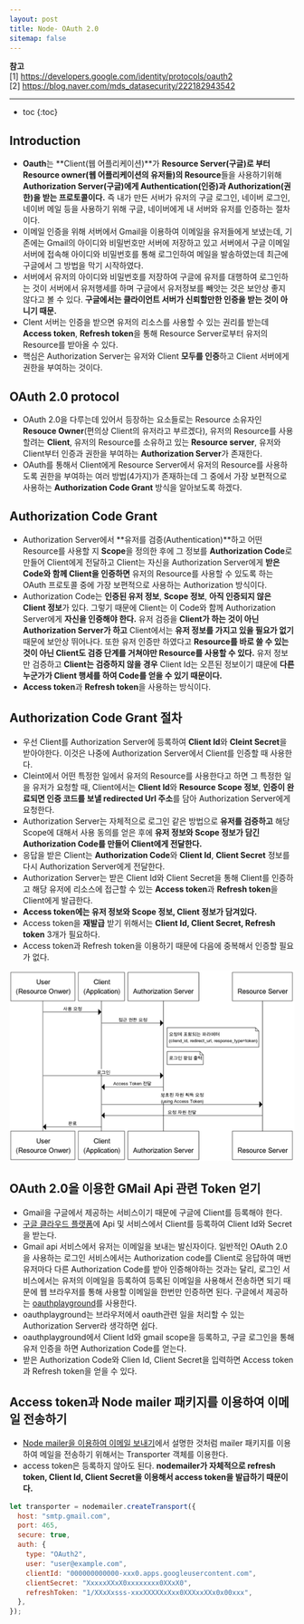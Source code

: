 ```yaml
---
layout: post
title: Node- OAuth 2.0
sitemap: false
---
```


**참고**  
[1] <https://developers.google.com/identity/protocols/oauth2>  
[2] <https://blog.naver.com/mds_datasecurity/222182943542>
* * *  

* toc
{:toc}

## Introduction
* **Oauth**는 **Client(웹 어플리케이션)**가 **Resource Server(구글)로 부터 Resource owner(웹 어플리케이션의 유저들)의 Resource**들을 사용하기위해 **Authorization Server(구글)에게 Authentication(인증)과 Authorization(권한)을 받는 프로토콜이다.** 즉 내가 만든 서버가 유저의 구글 로그인, 네이버 로그인, 네이버 메일 등을 사용하기 위해 구글, 네이버에게 내 서버와 유저를 인증하는 절차이다.
* 이메일 인증을 위해 서버에서 Gmail을 이용하여 이메일을 유저들에게 보냈는데, 기존에는 Gmail의 아이디와 비밀번호만 서버에 저장하고 있고 서버에서 구글 이메일 서버에 접속해 아이디와 비밀번호를 통해 로그인하여 메일을 발송하였는데 최근에 구글에서 그 방법을 막기 시작하였다.
* 서버에서 유저의 아이디와 비밀번호를 저장하여 구글에 유저를 대행하여 로그인하는 것이 서버에서 유저행세를 하며 구글에서 유저정보를 빼앗는 것은 보안상 좋지 않다고 볼 수 있다. **구글에서는 클라이언트 서버가 신뢰할만한 인증을 받는 것이 아니기 때문.**
* Clent 서버는 인증을 받으면 유저의 리소스를 사용할 수 있는 권리를 받는데 **Access token**, **Refresh token**을 통해 Resource Server로부터 유저의 Resource를 받아올 수 있다.
* 핵심은 Authorization Server는 유저와 Client **모두를 인증**하고 Client 서버에게 권한을 부여하는 것이다.

## OAuth 2.0 protocol
* OAuth 2.0을 다루는데 있어서 등장하는 요소들로는 Resource 소유자인 **Resouce Owner**(편의상 Client의 유저라고 부르겠다), 유저의 Resource를 사용할려는 **Client**, 유저의 Resource를 소유하고 있는 **Resource server**, 유저와 Client부터 인증과 권한을 부여하는 **Authorization Server**가 존재한다.
* OAuth를 통해서 Client에게 Resource Server에서 유저의 Resource를 사용하도록 권한을 부여하는 여러 방법(4가지)가 존재하는데 그 중에서 가장 보편적으로 사용하는 **Authorization Code Grant** 방식을 알아보도록 하겠다.

## Authorization Code Grant
* Authorization Server에서 **유저를 검증(Authentication)**하고 어떤 Resource를 사용할 지 **Scope**을 정의한 후에 그 정보를 **Authorization Code**로 만들어 Client에게 전달하고 Client는 자신을 Authorization Server에게 **받은 Code와 함께 Client을 인증하면** 유저의 Resource를 사용할 수 있도록 하는 OAuth 프로토콜 중에 가장 보편적으로 사용하는 Authorization 방식이다.
* Authorization Code는 **인증된 유저 정보**, **Scope 정보**, **아직 인증되지 않은 Client 정보**가 있다. 그렇기 때문에 Client는 이 Code와 함께 Authorization Server에게 **자신을 인증해야 한다.** 유저 검증을 **Client가 하는 것이 아닌 Authorization Server가 하고** Client에서는 **유저 정보를 가지고 있을 필요가 없기** 때문에 보안상 뛰어나다. 또한 유저 인증만 하였다고 **Resource를 바로 쓸 수 있는 것이 아닌 Client도 검증 단계를 거쳐야만 Resource를 사용할 수 있다.** 유저 정보만 검증하고 **Client는 검증하지 않을 경우** Client Id는 오픈된 정보이기 떄문에 **다른 누군가가 Client 행세를 하여 Code를 얻을 수 있기 때문이다.**
* **Access token**과 **Refresh token**을 사용하는 방식이다.

## Authorization Code Grant 절차
* 우선 Client를 Authorization Server에 등록하여 **Client Id**와 **Cleint Secret**을 받아야한다. 이것은 나중에 Authorization Server에서 Client를 인증할 때 사용한다.
* Cleint에서 어떤 특정한 일에서 유저의 Resource를 사용한다고 하면 그 특정한 일을 유저가 요청할 때, Client에서는 **Client Id**와 **Resource Scope 정보**, **인증이 완료되면 인증 코드를 보낼 redirected Url 주소**를 담아 Authorization Server에게 요청한다.
* Authorization Server는 자체적으로 로그인 같은 방법으로 **유저를 검증하고** 해당 Scope에 대해서 사용 동의를 얻은 후에 **유저 정보와 Scope 정보가 담긴 Authorization Code를 만들어 Client에게 전달한다.**
* 응답을 받은 Client는 **Authorization Code**와 **Client Id**, **Client Secret** 정보를 다시 Authorization Server에게 전달한다.
* Authorization Server는 받은 Client Id와 Client Secret을 통해 Client를 인증하고 해당 유저에 리소스에 접근할 수 있는 **Access token**과 **Refresh token**을 Client에게 발급한다.
* **Access token에는 유저 정보와 Scope 정보, Client 정보가 담겨있다.**
* Access token을 **재발급** 받기 위해서는 **Client Id, Client Secret, Refresh token** 3개가 필요하다.
* Access token과 Refresh token을 이용하기 때문에 다음에 중복해서 인증할 필요가 없다.
<p align="center"><img src="/assets/img/javascript/oauth/1.png"></p>

## OAuth 2.0을 이용한 GMail Api 관련 Token 얻기
* Gmail을 구글에서 제공하는 서비스이기 때문에 구글에 Client를 등록해야 한다.
* [구글 클라우드 플랫폼](https://console.cloud.google.com/home/dashboard)에 Api 및 서비스에서 Client를 등록하여 Client Id와 Secret을 받는다.
* Gmail api 서비스에서 유저는 이메일을 보내는 발신자이다. 일반적인 OAuth 2.0을 사용하는 로그인 서비스에서는 Authorization code를 Client로 응답하여 매번 유저마다 다른 Authorization Code를 받아 인증해야하는 것과는 달리, 로그인 서비스에서는 유저의 이메일을 등록하여 등록된 이메일을 사용해서 전송하면 되기 때문에 웹 브라우저를 통해 사용할 이메일을 한번만 인증하면 된다. 구글에서 제공하는 [oauthplayground](https://developers.google.com/oauthplayground)를 사용한다.
* oauthplayground는 브라우저에서 oauth관련 일을 처리할 수 있는 Authorization Server라 생각하면 쉽다.
* oauthplayground에서 Client Id와 gmail scope을 등록하고, 구글 로그인을 통해 유저 인증을 하면 Authorization Code를 얻는다.
* 받은 Authorization Code와 Clien Id, Client Secret을 입력하면 Access token과 Refresh token을 얻을 수 있다.

## Access token과 Node mailer 패키지를 이용하여 이메일 전송하기
* [Node mailer을 이용하여 이메일 보내기](https://tinnunculus.github.io/javascript/2022-03-30-node-nodemail/)에서 설명한 것처럼 mailer 패키지를 이용하여 메일을 전송하기 위해서는 Transporter 객체를 이용한다.
* access token은 등록하지 않아도 된다. **nodemailer가 자체적으로 refresh token, Client Id, Client Secret을 이용해서 access token을 발급하기 때문이다.**
~~~js
let transporter = nodemailer.createTransport({
  host: "smtp.gmail.com",
  port: 465,
  secure: true,
  auth: {
    type: "OAuth2",
    user: "user@example.com",
    clientId: "000000000000-xxx0.apps.googleusercontent.com",
    clientSecret: "XxxxxXXxX0xxxxxxxx0XXxX0",
    refreshToken: "1/XXxXxsss-xxxXXXXXxXxx0XXXxxXXx0x00xxx",
  },
});
~~~